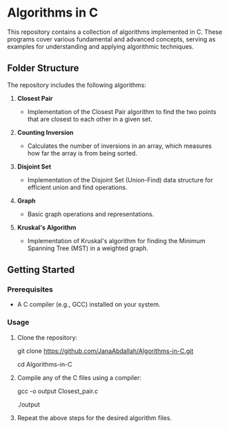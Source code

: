 # Algorithms in C

This repository contains a collection of algorithms implemented in C. These programs cover various fundamental and advanced concepts, serving as examples for understanding and applying algorithmic techniques.

## Folder Structure

The repository includes the following algorithms:

1. **Closest Pair**
   - Implementation of the Closest Pair algorithm to find the two points that are closest to each other in a given set.

2. **Counting Inversion**
   - Calculates the number of inversions in an array, which measures how far the array is from being sorted.

3. **Disjoint Set**
   - Implementation of the Disjoint Set (Union-Find) data structure for efficient union and find operations.

4. **Graph**
   - Basic graph operations and representations.

5. **Kruskal's Algorithm**
   - Implementation of Kruskal's algorithm for finding the Minimum Spanning Tree (MST) in a weighted graph.

## Getting Started

### Prerequisites
- A C compiler (e.g., GCC) installed on your system.

### Usage
1. Clone the repository:
   
   git clone https://github.com/JanaAbdallah/Algorithms-in-C.git
   
   cd Algorithms-in-C

3. Compile any of the C files using a compiler:
   
   gcc -o output Closest_pair.c
   
   ./output


5. Repeat the above steps for the desired algorithm files.
